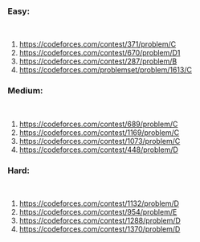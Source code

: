 <h3>Easy:</h3><br>

1. https://codeforces.com/contest/371/problem/C<br>
2. https://codeforces.com/contest/670/problem/D1 <br>
3. https://codeforces.com/contest/287/problem/B<br>
4. https://codeforces.com/problemset/problem/1613/C <br>

<h3>Medium:</h3> <br>

1. https://codeforces.com/contest/689/problem/C <br>
2. https://codeforces.com/contest/1169/problem/C <br>
3. https://codeforces.com/contest/1073/problem/C <br>
4. https://codeforces.com/contest/448/problem/D <br>

<h3>Hard:</h3><br>

1. https://codeforces.com/contest/1132/problem/D <br>
2. https://codeforces.com/contest/954/problem/E <br>
3. https://codeforces.com/contest/1288/problem/D <br>
4. https://codeforces.com/contest/1370/problem/D<br>
